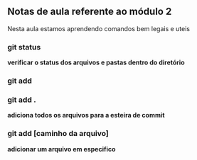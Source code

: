 ## Notas de aula referente ao módulo 2

Nesta aula estamos aprendendo comandos bem legais e uteis

### git status
**verificar o status dos arquivos e pastas dentro do diretório**

### git add

### git add .
**adiciona todos os arquivos para a esteira de commit**

### git add [caminho da arquivo]
**adicionar um arquivo em especifico**